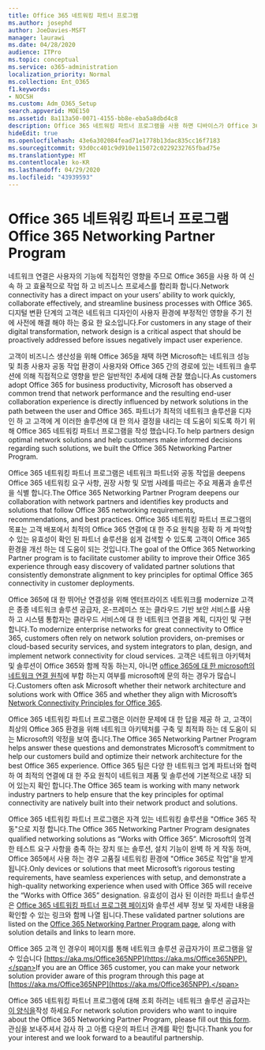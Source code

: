 ```yaml
---
title: Office 365 네트워킹 파트너 프로그램
ms.author: josephd
author: JoeDavies-MSFT
manager: laurawi
ms.date: 04/28/2020
audience: ITPro
ms.topic: conceptual
ms.service: o365-administration
localization_priority: Normal
ms.collection: Ent_O365
f1.keywords:
- NOCSH
ms.custom: Adm_O365_Setup
search.appverid: MOE150
ms.assetid: 8a113a50-0071-4155-bb8e-eba5a8dbd4c8
description: Office 365 네트워킹 파트너 프로그램을 사용 하면 디바이스가 Office 365와 함께 인증을 받을 수 있습니다.
hideEdit: true
ms.openlocfilehash: 43e6a302084fead71e1778b13dac835cc16f7183
ms.sourcegitcommit: 93d0cc401c9d910e115072c0229232765fbad75e
ms.translationtype: MT
ms.contentlocale: ko-KR
ms.lasthandoff: 04/29/2020
ms.locfileid: "43939593"
---
```

# <a name="office-365-networking-partner-program"></a><span data-ttu-id="c5c83-103">Office 365 네트워킹 파트너 프로그램</span><span class="sxs-lookup"><span data-stu-id="c5c83-103">Office 365 Networking Partner Program</span></span>

<span data-ttu-id="c5c83-104">네트워크 연결은 사용자의 기능에 직접적인 영향을 주므로 Office 365을 사용 하 여 신속 하 고 효율적으로 작업 하 고 비즈니스 프로세스를 합리화 합니다.</span><span class="sxs-lookup"><span data-stu-id="c5c83-104">Network connectivity has a direct impact on your users’ ability to work quickly, collaborate effectively, and streamline business processes with Office 365.</span></span> <span data-ttu-id="c5c83-105">디지털 변환 단계의 고객은 네트워크 디자인이 사용자 환경에 부정적인 영향을 주기 전에 사전에 해결 해야 하는 중요 한 요소입니다.</span><span class="sxs-lookup"><span data-stu-id="c5c83-105">For customers in any stage of their digital transformation, network design is a critical aspect that should be proactively addressed before issues negatively impact user experience.</span></span> 

<span data-ttu-id="c5c83-106">고객이 비즈니스 생산성을 위해 Office 365을 채택 하면 Microsoft는 네트워크 성능 및 최종 사용자 공동 작업 환경이 사용자와 Office 365 간의 경로에 있는 네트워크 솔루션에 의해 직접적으로 영향을 받은 일반적인 추세에 대해 관찰 했습니다.</span><span class="sxs-lookup"><span data-stu-id="c5c83-106">As customers adopt Office 365 for business productivity, Microsoft has observed a common trend that network performance and the resulting end-user collaboration experience is directly influenced by network solutions in the path between the user and Office 365.</span></span> <span data-ttu-id="c5c83-107">파트너가 최적의 네트워크 솔루션을 디자인 하 고 고객에 게 이러한 솔루션에 대 한 의사 결정을 내리는 데 도움이 되도록 하기 위해 Office 365 네트워킹 파트너 프로그램을 작성 했습니다.</span><span class="sxs-lookup"><span data-stu-id="c5c83-107">To help partners design optimal network solutions and help customers make informed decisions regarding such solutions, we built the Office 365 Networking Partner Program.</span></span> 

<span data-ttu-id="c5c83-108">Office 365 네트워킹 파트너 프로그램은 네트워크 파트너와 공동 작업을 deepens Office 365 네트워킹 요구 사항, 권장 사항 및 모범 사례를 따르는 주요 제품과 솔루션을 식별 합니다.</span><span class="sxs-lookup"><span data-stu-id="c5c83-108">The Office 365 Networking Partner Program deepens our collaboration with network partners and identifies key products and solutions that follow Office 365 networking requirements, recommendations, and best practices.</span></span> <span data-ttu-id="c5c83-109">Office 365 네트워킹 파트너 프로그램의 목표는 고객 배포에서 최적의 Office 365 연결에 대 한 주요 원칙을 정확 하 게 파악할 수 있는 유효성이 확인 된 파트너 솔루션을 쉽게 검색할 수 있도록 고객이 Office 365 환경을 개선 하는 데 도움이 되는 것입니다.</span><span class="sxs-lookup"><span data-stu-id="c5c83-109">The goal of the Office 365 Networking Partner program is to facilitate customer ability to improve their Office 365 experience through easy discovery of validated partner solutions that consistently demonstrate alignment to key principles for optimal Office 365 connectivity in customer deployments.</span></span>

<span data-ttu-id="c5c83-110">Office 365에 대 한 뛰어난 연결성을 위해 엔터프라이즈 네트워크를 modernize 고객은 종종 네트워크 솔루션 공급자, 온-프레미스 또는 클라우드 기반 보안 서비스를 사용 하 고 시스템 통합자는 클라우드 서비스에 대 한 네트워크 연결을 계획, 디자인 및 구현 합니다.</span><span class="sxs-lookup"><span data-stu-id="c5c83-110">To modernize enterprise networks for great connectivity to Office 365, customers often rely on network solution providers, on-premises or cloud-based security services, and system integrators to plan, design, and implement network connectivity for cloud services.</span></span> <span data-ttu-id="c5c83-111">고객은 네트워크 아키텍처 및 솔루션이 Office 365와 함께 작동 하는지, 아니면 [office 365에 대 한 microsoft의 네트워크 연결 원칙](https://aka.ms/PNC)에 부합 하는지 여부를 microsoft에 문의 하는 경우가 많습니다.</span><span class="sxs-lookup"><span data-stu-id="c5c83-111">Customers often ask Microsoft whether their network architecture and solutions work with Office 365 and whether they align with Microsoft’s [Network Connectivity Principles for Office 365](https://aka.ms/PNC).</span></span> 

<span data-ttu-id="c5c83-112">Office 365 네트워킹 파트너 프로그램은 이러한 문제에 대 한 답을 제공 하 고, 고객이 최상의 Office 365 환경을 위해 네트워크 아키텍처를 구축 및 최적화 하는 데 도움이 되는 Microsoft의 약정을 보여 줍니다.</span><span class="sxs-lookup"><span data-stu-id="c5c83-112">The Office 365 Networking Partner Program helps answer these questions and demonstrates Microsoft’s commitment to help our customers build and optimize their network architecture for the best Office 365 experience.</span></span> <span data-ttu-id="c5c83-113">Office 365 팀은 다양 한 네트워크 업계 파트너와 협력 하 여 최적의 연결에 대 한 주요 원칙이 네트워크 제품 및 솔루션에 기본적으로 내장 되어 있는지 확인 합니다.</span><span class="sxs-lookup"><span data-stu-id="c5c83-113">The Office 365 team is working with many network industry partners to help ensure that the key principles for optimal connectivity are natively built into their network product and solutions.</span></span>

<span data-ttu-id="c5c83-114">Office 365 네트워킹 파트너 프로그램은 자격 있는 네트워킹 솔루션을 "Office 365 작동"으로 지정 합니다.</span><span class="sxs-lookup"><span data-stu-id="c5c83-114">The Office 365 Networking Partner Program designates qualified networking solutions as “Works with Office 365”.</span></span> <span data-ttu-id="c5c83-115">Microsoft의 엄격한 테스트 요구 사항을 충족 하는 장치 또는 솔루션, 설치 기능이 완벽 하 게 작동 하며, Office 365에서 사용 하는 경우 고품질 네트워킹 환경에 "Office 365로 작업"을 받게 됩니다.</span><span class="sxs-lookup"><span data-stu-id="c5c83-115">Only devices or solutions that meet Microsoft’s rigorous testing requirements, have seamless experiences with setup, and demonstrate a high-quality networking experience when used with Office 365 will receive the “Works with Office 365” designation.</span></span> <span data-ttu-id="c5c83-116">유효성이 검사 된 이러한 파트너 솔루션은 [Office 365 네트워킹 파트너 프로그램 페이지](https://www.microsoft.com/microsoft-365/partners/O365networkingpartners)와 솔루션 세부 정보 및 자세한 내용을 확인할 수 있는 링크와 함께 나열 됩니다.</span><span class="sxs-lookup"><span data-stu-id="c5c83-116">These validated partner solutions are listed on the [Office 365 Networking Partner Program page](https://www.microsoft.com/microsoft-365/partners/O365networkingpartners), along with solution details and links to learn more.</span></span>

<span data-ttu-id="c5c83-117">Office 365 고객 인 경우이 페이지를 통해 네트워크 솔루션 공급자가이 프로그램을 알 수 있습니다 [https://aka.ms/Office365NPP](https://aka.ms/Office365NPP).</span><span class="sxs-lookup"><span data-stu-id="c5c83-117">If you are an Office 365 customer, you can make your network solution provider aware of this program through this page at [https://aka.ms/Office365NPP](https://aka.ms/Office365NPP).</span></span>

<span data-ttu-id="c5c83-118">Office 365 네트워킹 파트너 프로그램에 대해 조회 하려는 네트워크 솔루션 공급자는 [이 양식을](https://forms.office.com/Pages/ResponsePage.aspx?id=v4j5cvGGr0GRqy180BHbRyMNEapKtzJHu98R0YXYz1RUN0QxSUVEWTdRVTdIV1RTWjIzOVk0QkE4US4u)작성 하세요.</span><span class="sxs-lookup"><span data-stu-id="c5c83-118">For network solution providers who want to inquire about the Office 365 Networking Partner Program, please fill out [this form](https://forms.office.com/Pages/ResponsePage.aspx?id=v4j5cvGGr0GRqy180BHbRyMNEapKtzJHu98R0YXYz1RUN0QxSUVEWTdRVTdIV1RTWjIzOVk0QkE4US4u).</span></span> <span data-ttu-id="c5c83-119">관심을 보내주셔서 감사 하 고 아름 다운의 파트너 관계를 확인 합니다.</span><span class="sxs-lookup"><span data-stu-id="c5c83-119">Thank you for your interest and we look forward to a beautiful partnership.</span></span>
